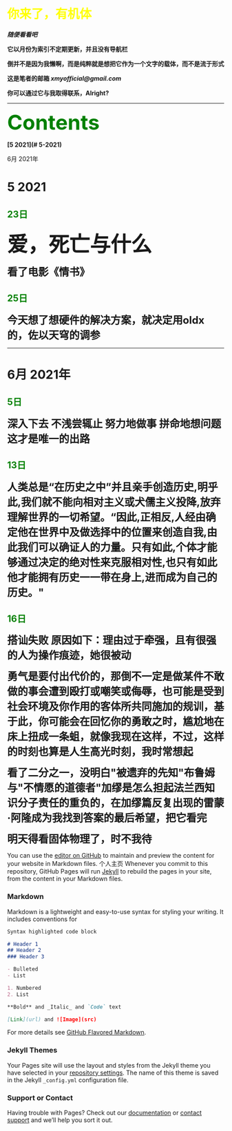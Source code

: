 # <font color=yellow>你来了，有机体</font>
_**随便看看吧**_

**它以月份为索引不定期更新，并且没有导航栏**

**倒并不是因为我懒啊，而是纯粹就是想把它作为一个文字的载体，而不是流于形式**

**这是笔者的邮箱 _xmyofficial@gmail.com_**

**你可以通过它与我取得联系，Alright?**

***
**<font size=32 color=green>Contents</font>**

**[5  2021](# 5-2021)**

<a name="6  2012">6月 2021年</a>

# <span id="5-2021">5  2021</span>
## <font color=green>23日</font>
**<font size=32>爱，死亡与什么</font>**

**<font face='微软雅黑' size=5>看了电影《情书》</font>**
## <font color=green>25日</font>
**<font size=5>今天想了想硬件的解决方案，就决定用oldx的，佐以天穹的调参</font>**

________


# 6月  2021年
## <font color=green>5日</font>
**<font size=5 >深入下去 不浅尝辄止 努力地做事 拼命地想问题 这才是唯一的出路</font>**

## **<font color=green>13日</font>**
**<font size=5>人类总是“在历史之中”并且亲手创造历史,明乎此,我们就不能向相对主义或犬儒主义投降,放弃理解世界的一切希望。“因此,正相反,人经由确定他在世界中及做选择中的位置来创造自我,由此我们可以确证人的力量。只有如此,个体才能够通过决定的绝对性来克服相对性,也只有如此他才能拥有历史一一带在身上,进而成为自己的历史。"</font>**

## **<font color=green>16日</font>**
**<font size=5 >搭讪失败      原因如下：理由过于牵强，且有很强的人为操作痕迹，她很被动</font>**

**<font size=5>勇气是要付出代价的，那倒不一定是做某件不敢做的事会遭到殴打或嘲笑或侮辱，也可能是受到社会环境及你作用的客体所共同施加的规训，基于此，你可能会在回忆你的勇敢之时，尴尬地在床上扭成一条蛆，就像我现在这样，不过，这样的时刻也算是人生高光时刻，我时常想起</font>**

**<font size=5>看了二分之一，没明白"被遗弃的先知"布鲁姆与"不情愿的道德者"加缪是怎么担起法兰西知识分子责任的重负的，在加缪篇反复出现的雷蒙·阿隆成为我找到答案的最后希望，把它看完</font>**

**<font size=5>明天得看固体物理了，时不我待</font>**


You can use the [editor on GitHub](https://github.com/xmytech/xmy.github.io/edit/gh-pages/index.md) to maintain and preview the content for your website in Markdown files.</div>
个人主页
Whenever you commit to this repository, GitHub Pages will run [Jekyll](https://jekyllrb.com/) to rebuild the pages in your site, from the content in your Markdown files.

### Markdown

Markdown is a lightweight and easy-to-use syntax for styling your writing. It includes conventions for

```markdown
Syntax highlighted code block

# Header 1
## Header 2
### Header 3

- Bulleted
- List

1. Numbered
2. List

**Bold** and _Italic_ and `Code` text

[Link](url) and ![Image](src)
```

For more details see [GitHub Flavored Markdown](https://guides.github.com/features/mastering-markdown/).

### Jekyll Themes

Your Pages site will use the layout and styles from the Jekyll theme you have selected in your [repository settings](https://github.com/xmytech/xmy.github.io/settings/pages). The name of this theme is saved in the Jekyll `_config.yml` configuration file.

### Support or Contact

Having trouble with Pages? Check out our [documentation](https://docs.github.com/categories/github-pages-basics/) or [contact support](https://support.github.com/contact) and we’ll help you sort it out.
